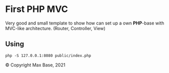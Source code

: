 # First PHP MVC

Very good and small template to show how can set up a own **PHP**-base with MVC-like architecture. (Router, Controller, View)

## Using

```
php -S 127.0.0.1:8080 public/index.php
```

© Copyright Max Base, 2021
